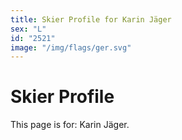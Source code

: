 ```yaml
---
title: Skier Profile for Karin Jäger
sex: "L"
id: "2521"
image: "/img/flags/ger.svg" 
---
```


# Skier Profile

This page is for: Karin Jäger.
    